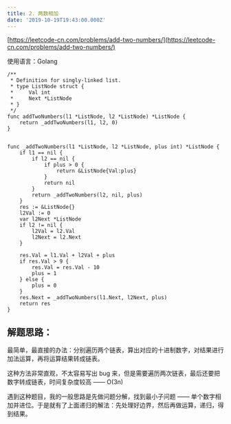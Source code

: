 ```yaml
---
title: 2. 两数相加
date: '2019-10-19T19:43:00.000Z'
---
```


[https://leetcode-cn.com/problems/add-two-numbers/](https://leetcode-cn.com/problems/add-two-numbers/)

使用语言：Golang

```Golang
/**
 * Definition for singly-linked list.
 * type ListNode struct {
 *     Val int
 *     Next *ListNode
 * }
 */
func addTwoNumbers(l1 *ListNode, l2 *ListNode) *ListNode {
    return _addTwoNumbers(l1, l2, 0)
}


func _addTwoNumbers(l1 *ListNode, l2 *ListNode, plus int) *ListNode {
    if l1 == nil {
        if l2 == nil {
            if plus > 0 {
                return &ListNode{Val:plus}
            }
            return nil
        }
        return _addTwoNumbers(l2, nil, plus)
    }
    res := &ListNode{}
    l2Val := 0
    var l2Next *ListNode
    if l2 != nil {
        l2Val = l2.Val
        l2Next = l2.Next
    }
    
    res.Val = l1.Val + l2Val + plus
    if res.Val > 9 {
        res.Val = res.Val - 10
        plus = 1
    } else {
        plus = 0
    }
    res.Next = _addTwoNumbers(l1.Next, l2Next, plus)
    return res
}
```
## 解题思路：
最简单，最直接的办法：分别遍历两个链表，算出对应的十进制数字，对结果进行加法运算，再将运算结果转成链表。

这种方法非常直观，不太容易写出 bug 来，但是需要遍历两次链表，最后还要把数字转成链表，时间复杂度较高 —— O(3n)

遇到这种题目，我的一般思路是先做问题分解，找到最小子问题 —— 单个数字相加并进位。于是就有了上面递归的解法：先处理好边界，然后再做运算，递归，得到结果。



